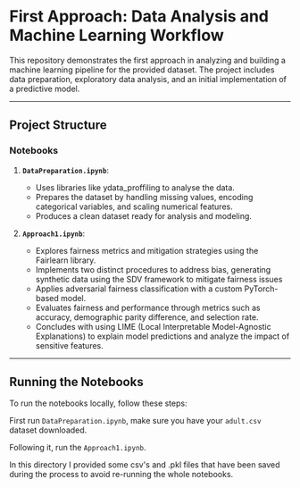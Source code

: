 # First Approach: Data Analysis and Machine Learning Workflow

This repository demonstrates the first approach in analyzing and building a machine learning pipeline for the provided dataset. The project includes data preparation, exploratory data analysis, and an initial implementation of a predictive model.

---

## Project Structure

### Notebooks
1. **`DataPreparation.ipynb`**:
   - Uses libraries like ydata_proffiling to analyse the data.
   - Prepares the dataset by handling missing values, encoding categorical variables, and scaling numerical features.
   - Produces a clean dataset ready for analysis and modeling.
   
3. **`Approach1.ipynb`**:
   - Explores fairness metrics and mitigation strategies using the Fairlearn library.
   - Implements two distinct procedures to address bias, generating synthetic data using the SDV framework to mitigate fairness issues
   - Applies adversarial fairness classification with a custom PyTorch-based model.
   - Evaluates fairness and performance through metrics such as accuracy, demographic parity difference, and selection rate.
   - Concludes with using LIME (Local Interpretable Model-Agnostic Explanations) to explain model predictions and analyze the impact of sensitive features.

---

## Running the Notebooks

To run the notebooks locally, follow these steps:

First run `DataPreparation.ipynb`, make sure you have your `adult.csv` dataset downloaded.

Following it, run the `Approach1.ipynb`.

In this directory I provided some csv's and .pkl files that have been saved during the process to avoid re-running the whole notebooks.
